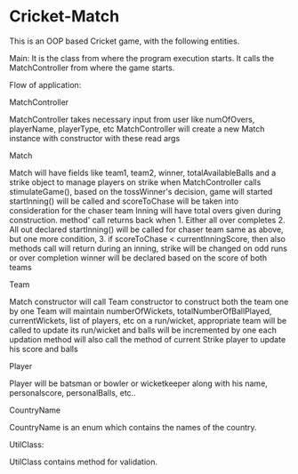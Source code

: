 # Cricket-Match
This is an OOP based Cricket game, with the following entities.

Main: It is the class from where the  program execution starts. It calls the MatchController from where the game starts.

Flow of application:

MatchController

MatchController takes necessary input from user like  numOfOvers, playerName, playerType, etc
MatchController will create a new Match instance with constructor with these read args


Match

Match will have fields like team1, team2, winner, totalAvailableBalls and a strike object to manage players on strike
when MatchController calls stimulateGame(), based on the tossWinner's decision, game will started
startInning() will be called and scoreToChase will be taken into consideration for the chaser team
Inning will have total overs given during construction. method' call returns back when 1. Either all over completes 2. All out declared
startInning() will be called for chaser team
same as above, but one more condition, 3. if scoreToChase < currentInningScore, then also methods call will return
during an inning, strike will be changed on odd runs or over completion
winner will be declared based on the score of both teams


Team

Match constructor will call Team constructor to construct both the team one by one
Team will maintain numberOfWickets, totalNumberOfBallPlayed, currentWickets, list of players, etc
on a run/wicket, appropriate team will be called to update its run/wicket and balls will be incremented by one
each updation method will also call the method of current Strike player to update his score and balls


Player

Player will be batsman or bowler or wicketkeeper along with his name, personalscore, personalBalls, etc..


CountryName

CountryName is an enum which contains the names of the country.


UtilClass:

UtilClass contains method for validation. 
